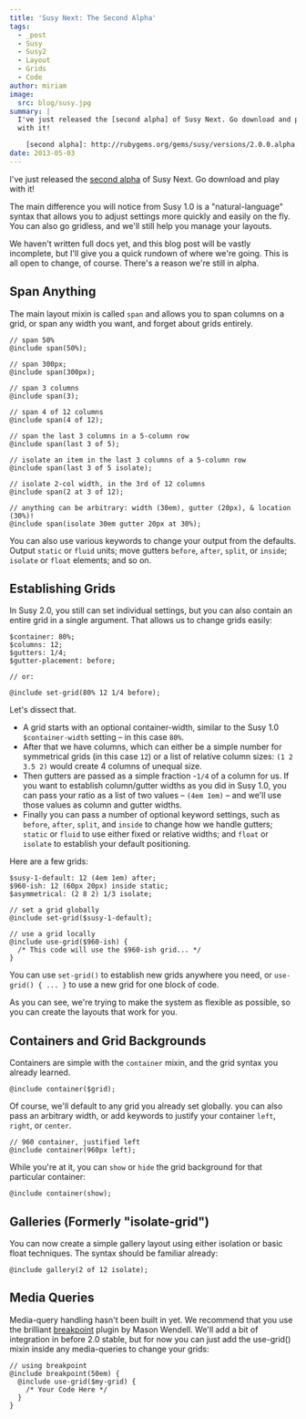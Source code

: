 ```yaml
---
title: 'Susy Next: The Second Alpha'
tags:
  - _post
  - Susy
  - Susy2
  - Layout
  - Grids
  - Code
author: miriam
image:
  src: blog/susy.jpg
summary: |
  I've just released the [second alpha] of Susy Next. Go download and play
  with it!

    [second alpha]: http://rubygems.org/gems/susy/versions/2.0.0.alpha.2
date: 2013-05-03
---
```


I've just released the [second alpha] of Susy Next. Go download and play
with it!

The main difference you will notice from Susy 1.0 is a
"natural-language" syntax that allows you to adjust settings more
quickly and easily on the fly. You can also go gridless, and we'll still
help you manage your layouts.

We haven't written full docs yet, and this blog post will be vastly
incomplete, but I'll give you a quick rundown of where we're going. This
is all open to change, of course. There's a reason we're still in alpha.

[second alpha]: http://rubygems.org/gems/susy/versions/2.0.0.alpha.2

## Span Anything

The main layout mixin is called `span` and allows you to span columns on
a grid, or span any width you want, and forget about grids entirely.

    // span 50%
    @include span(50%);

    // span 300px;
    @include span(300px);

    // span 3 columns
    @include span(3);

    // span 4 of 12 columns
    @include span(4 of 12);

    // span the last 3 columns in a 5-column row
    @include span(last 3 of 5);

    // isolate an item in the last 3 columns of a 5-column row
    @include span(last 3 of 5 isolate);

    // isolate 2-col width, in the 3rd of 12 columns
    @include span(2 at 3 of 12);

    // anything can be arbitrary: width (30em), gutter (20px), & location (30%)!
    @include span(isolate 30em gutter 20px at 30%);

You can also use various keywords to change your output from the
defaults. Output `static` or `fluid` units; move gutters `before`,
`after`, `split`, or `inside`; `isolate` or `float` elements; and so on.

## Establishing Grids

In Susy 2.0, you still can set individual settings, but you can also
contain an entire grid in a single argument. That allows us to change
grids easily:

    $container: 80%;
    $columns: 12;
    $gutters: 1/4;
    $gutter-placement: before;

    // or:

    @include set-grid(80% 12 1/4 before);

Let's dissect that.

- A grid starts with an optional container-width, similar to the Susy
  1.0 `$container-width` setting – in this case `80%`.
- After that we have columns, which can either be a simple number for
  symmetrical grids (in this case `12`) or a list of relative column
  sizes: `(1 2 3.5 2)` would create 4 columns of unequal size.
- Then gutters are passed as a simple fraction -`1/4` of a column for
  us. If you want to establish column/gutter widths as you did in Susy
  1.0, you can pass your ratio as a list of two values – `(4em 1em)` –
  and we'll use those values as column and gutter widths.
- Finally you can pass a number of optional keyword settings, such as
  `before`, `after`, `split`, and `inside` to change how we handle
  gutters; `static` or `fluid` to use either fixed or relative widths;
  and `float` or `isolate` to establish your default positioning.

Here are a few grids:

    $susy-1-default: 12 (4em 1em) after;
    $960-ish: 12 (60px 20px) inside static;
    $asymmetrical: (2 8 2) 1/3 isolate;

    // set a grid globally
    @include set-grid($susy-1-default);

    // use a grid locally
    @include use-grid($960-ish) {
      /* This code will use the $960-ish grid... */
    }

You can use `set-grid()` to establish new grids anywhere you need, or
`use-grid() { ... }` to use a new grid for one block of code.

As you can see, we're trying to make the system as flexible as possible,
so you can create the layouts that work for you.

## Containers and Grid Backgrounds

Containers are simple with the `container` mixin, and the grid syntax
you already learned.

    @include container($grid);

Of course, we'll default to any grid you already set globally. you can
also pass an arbitrary width, or add keywords to justify your container
`left`, `right`, or `center`.

    // 960 container, justified left
    @include container(960px left);

While you're at it, you can `show` or `hide` the grid background for
that particular container:

    @include container(show);

## Galleries (Formerly "isolate-grid")

You can now create a simple gallery layout using either isolation or
basic float techniques. The syntax should be familiar already:

    @include gallery(2 of 12 isolate);

## Media Queries

Media-query handling hasn't been built in yet. We recommend that you use
the brilliant [breakpoint] plugin by Mason Wendell. We'll add a bit of
integration in before 2.0 stable, but for now you can just add the <span
class="title-ref">use-grid()</span> mixin inside any media-queries to
change your grids:

    // using breakpoint
    @include breakpoint(50em) {
      @include use-grid($my-grid) {
        /* Your Code Here */
      }
    }

[breakpoint]: http://breakpoint-sass.com/
